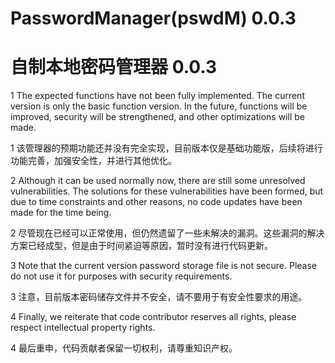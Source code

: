 # PasswordManager(pswdM) 0.0.3
# 自制本地密码管理器 0.0.3

1 The expected functions have not been fully implemented. The current version is only the basic function version. In the future, functions will be improved, security will be strengthened, and other optimizations will be made.

1 该管理器的预期功能还并没有完全实现，目前版本仅是基础功能版，后续将进行功能完善，加强安全性，并进行其他优化。

2 Although it can be used normally now, there are still some unresolved vulnerabilities. The solutions for these vulnerabilities have been formed, but due to time constraints and other reasons, no code updates have been made for the time being.

2 尽管现在已经可以正常使用，但仍然遗留了一些未解决的漏洞。这些漏洞的解决方案已经成型，但是由于时间紧迫等原因，暂时没有进行代码更新。

3 Note that the current version password storage file is not secure. Please do not use it for purposes with security requirements.

3 注意，目前版本密码储存文件并不安全，请不要用于有安全性要求的用途。

4 Finally, we reiterate that code contributor reserves all rights, please respect intellectual property rights.

4 最后重申，代码贡献者保留一切权利，请尊重知识产权。
